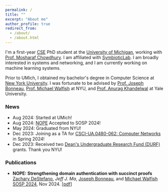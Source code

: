```yaml
---
permalink: /
title: ""
excerpt: "About me"
author_profile: true
redirect_from: 
  - /about/
  - /about.html
---
```

I'm a first-year [CSE](https://cse.engin.umich.edu/) PhD student at the [University of Michigan](https://umich.edu/), working with [Prof. Mosharaf Chowdhury](https://www.mosharaf.com/). I am affiliated with [SymbioticLab](https://symbioticlab.org/). I am broadly interested in systems and networking, and I am currently working on machine learning systems.

Prior to UMich, I obtained my bachelor's degree in Computer Science at [New York University](https://www.nyu.edu/). I was fortunate to be advised by [Prof. Joseph Bonneau](https://jbonneau.com/), [Prof. Michael Walfish](https://cs.nyu.edu/~mwalfish/) at NYU, and [Prof. Anurag Khandelwal](https://www.anuragkhandelwal.com) at Yale University.

### News
- Aug 2024: Started at UMich!
- Aug 2024: [NOPE](https://sigops.org/s/conferences/sosp/2024/accepted.html) Accepted to SOSP 2024!
- May 2024: Graduated from NYU!
- Dec 2023: Joining as a TA for [CSCI-UA.0480-062: Computer Networks](https://anirudhsk.github.io/ug_networks_site/) in Spring 2024!
- Dec 2023: Received two [Dean's Undergraduate Research Fund (DURF)](https://cas.nyu.edu/undergraduate-research/deans-undergraduate-research-fund/DURFG.html) grants. Thank you NYU!

### Publications
- **NOPE: Strengthening domain authentication with succinct proofs** <br/>
[Zachary DeStefano](https://www.mathmasterzach.com/), _Jeff J. Ma_, [Joseph Bonneau](https://jbonneau.com), and [Michael Walfish](https://cs.nyu.edu/~mwalfish/)<br/>
[SOSP 2024](https://sigops.org/s/conferences/sosp/2024/), Nov 2024. [[pdf](https://dl.acm.org/doi/pdf/10.1145/3694715.3695962)]

